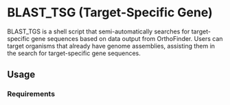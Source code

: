 # BLAST_TSG (Target-Specific Gene)
BLAST_TGS is a shell script that semi-automatically searches for target-specific gene sequences based on data output from OrthoFinder. Users can target organisms that already have genome assemblies, assisting them in the search for target-specific gene sequences.

## Usage
### Requirements

